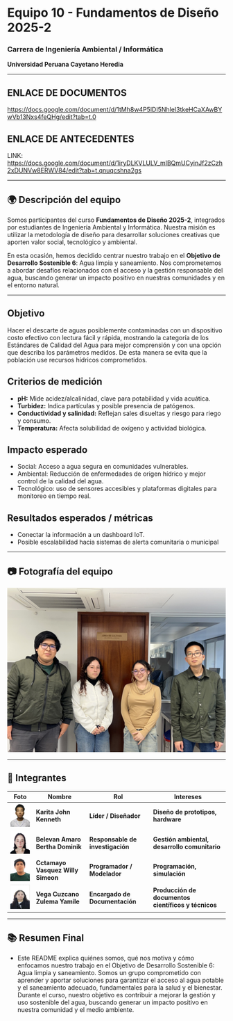 # Equipo 10 - Fundamentos de Diseño 2025-2 
### Carrera de Ingeniería Ambiental / Informática   
**Universidad Peruana Cayetano Heredia**

---

## ENLACE DE DOCUMENTOS
https://docs.google.com/document/d/1tMh8w4P5lDI5NhleI3tkeHCaXAwBYwVb13Nxs4feQHg/edit?tab=t.0

## ENLACE DE ANTECEDENTES
LINK: https://docs.google.com/document/d/1iryDLKVLULV_mIBQmUCyinJf2zCzh2xDUNVw8ERWV84/edit?tab=t.qnuqcshna2gs

---


## 🌍 Descripción del equipo

Somos participantes del curso **Fundamentos de Diseño 2025-2**, integrados por estudiantes de Ingeniería Ambiental y Informática. Nuestra misión es utilizar la metodología de diseño para desarrollar soluciones creativas que aporten valor social, tecnológico y ambiental.

En esta ocasión, hemos decidido centrar nuestro trabajo en el **Objetivo de Desarrollo Sostenible 6**: Agua limpia y saneamiento. Nos comprometemos a abordar desafíos relacionados con el acceso y la gestión responsable del agua, buscando generar un impacto positivo en nuestras comunidades y en el entorno natural.  

---

## Objetivo

Hacer el descarte de aguas posiblemente contaminadas con un dispositivo costo efectivo con lectura fácil y rápida, mostrando la categoría de los Estándares de Calidad del Agua para mejor comprensión y con una opción que describa los parámetros medidos. De esta manera se evita que la población use recursos hídricos comprometidos.

## Criterios de medición
- **pH:** Mide acidez/alcalinidad, clave para potabilidad y vida acuática.
- **Turbidez:** Indica partículas y posible presencia de patógenos.
- **Conductividad y salinidad:** Reflejan sales disueltas y riesgo para riego y consumo.
- **Temperatura:** Afecta solubilidad de oxígeno y actividad biológica.

## Impacto esperado
- Social: Acceso a agua segura en comunidades vulnerables.
- Ambiental: Reducción de enfermedades de origen hídrico y mejor control de la calidad del agua.
- Tecnológico: uso de sensores accesibles y plataformas digitales para monitoreo en tiempo real.

## Resultados esperados / métricas

- Conectar la información a un dashboard IoT.
- Posible escalabilidad hacia sistemas de alerta comunitaria o municipal
---

## 📷 Fotografía del equipo

<img src="/images/resources/5.jpeg" width="1200"/>

---

## 👫 Integrantes

| Foto | Nombre | Rol | Intereses |
|------|--------| --- | --------- |
| <img src="/images/resources/3.jpg" width="90"/> | **Karita John Kenneth** | **Líder / Diseñador** | **Diseño de prototipos, hardware** |
| <img src="/images/resources/1.jpg" width="90"/> | **Belevan Amaro Bertha Dominik**|  **Responsable de investigación** | **Gestión ambiental, desarrollo comunitario** |
| <img src="/images/resources/2.jpeg" width="90"/> | **Cctamayo Vasquez Willy Simeon** | **Programador / Modelador** | **Programación, simulación** |
| <img src="/images/resources/4.jpg" width="90"/> | **Vega Cuzcano Zulema Yamile** | **Encargado de Documentación** | **Producción de documentos científicos y técnicos** |

---

## 📚 Resumen Final
- Este README explica quiénes somos, qué nos motiva y cómo enfocamos nuestro trabajo en el Objetivo de Desarrollo Sostenible 6: Agua limpia y saneamiento. Somos un grupo comprometido con aprender y aportar soluciones para garantizar el acceso al agua potable y el saneamiento adecuado, fundamentales para la salud y el bienestar. Durante el curso, nuestro objetivo es contribuir a mejorar la gestión y uso sostenible del agua, buscando generar un impacto positivo en nuestra comunidad y el medio ambiente.
